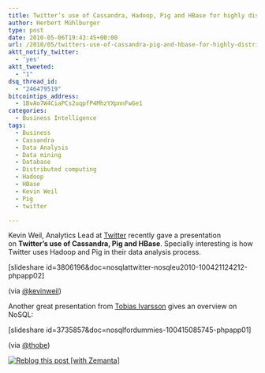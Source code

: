 ```yaml
---
title: Twitter’s use of Cassandra, Hadoop, Pig and HBase for highly distributed Data Processing and Analysis
author: Herbert Mühlburger
type: post
date: 2010-05-06T19:43:45+00:00
url: /2010/05/twitters-use-of-cassandra-pig-and-hbase-for-highly-distributed-data-processing-and-analysis/
aktt_notify_twitter:
  - 'yes'
aktt_tweeted:
  - "1"
dsq_thread_id:
  - "246479519"
bitcointips_address:
  - 1BvAo7W4CiaPCs2uqpfP4MhzYXpnnFwGe1
categories:
  - Business Intelligence
tags:
  - Business
  - Cassandra
  - Data Analysis
  - Data mining
  - Database
  - Distributed computing
  - Hadoop
  - HBase
  - Kevin Weil
  - Pig
  - twitter

---
```

Kevin Weil, Analytics Lead at <a title="Twitter" href="http://twitter.com" target="_blank">Twitter</a> recently gave a presentation on **Twitter’s use of Cassandra, Pig and HBase**. Specially interesting is how Twitter uses Hadoop and Pig in their data analysis process.

[slideshare id=3806196&doc=nosqlattwitter-nosqleu2010-100421124212-phpapp02]

(via <a title="@kevinweil" href="http://twitter.com/kevinweil" target="_blank">@kevinweil</a>)

Another great presentation from <a title="http://www.thobe.org" href="http://www.thobe.org" target="_blank">Tobias Ivarsson</a> gives an overview on NoSQL:

[slideshare id=3735857&doc=nosqlfordummies-100415085745-phpapp01]

(via <a title="Tobias Ivarsson @ Twitter" href="http://twitter.com/thobe" target="_blank">@thobe</a>)

<div class="zemanta-pixie">
  <a class="zemanta-pixie-a" title="Reblog this post [with Zemanta]" href="http://reblog.zemanta.com/zemified/69f605dc-45ec-40c6-9a66-e300d0d5dba1/"><img class="zemanta-pixie-img" src="http://img.zemanta.com/reblog_e.png?x-id=69f605dc-45ec-40c6-9a66-e300d0d5dba1" alt="Reblog this post [with Zemanta]" /></a><span class="zem-script more-related pretty-attribution"></span>
</div>